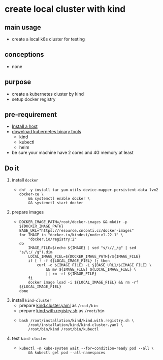 # create local cluster with kind

## main usage

* create a local k8s cluster for testing

## conceptions

* none

## purpose

* create a kubernetes cluster by kind
* setup docker registry

## pre-requirement

* [Install a host]()
* [download kubernetes binary tools](download.kubernetes.binary.tools.md)
   + kind
   + kubectl
   + helm
* be sure your machine have 2 cores and 4G memory at least

## Do it
1. install `docker`
    * ```shell
      dnf -y install tar yum-utils device-mapper-persistent-data lvm2 docker-ce \
          && systemctl enable docker \
          && systemctl start docker
      ```
2. prepare images
    * ```shell
      DOCKER_IMAGE_PATH=/root/docker-images && mkdir -p ${DOCKER_IMAGE_PATH}
      BASE_URL="https://resource.cnconti.cc/docker-images"
      for IMAGE in "docker.io/kindest/node:v1.22.1" \
          "docker.io/registry:2"
      do
          IMAGE_FILE=$(echo ${IMAGE} | sed "s/\//_/g" | sed "s/\:/_/g").dim
          LOCAL_IMAGE_FIEL=${DOCKER_IMAGE_PATH}/${IMAGE_FILE}
          if [ ! -f ${LOCAL_IMAGE_FIEL} ]; then
              curl -o ${IMAGE_FILE} -L ${BASE_URL}/${IMAGE_FILE} \
                  && mv ${IMAGE_FILE} ${LOCAL_IMAGE_FIEL} \
                  || rm -rf ${IMAGE_FILE}
          fi
          docker image load -i ${LOCAL_IMAGE_FIEL} && rm -rf ${LOCAL_IMAGE_FIEL} 
      done
      ```
3. install `kind-cluster`
    * prepare [kind.cluster.yaml](resources/kind.cluster.yaml.md) as `/root/bin`
    * prepare [kind.with.registry.sh](resources/kind.with.registry.sh) as `/root/bin`
    * ```shell
      bash /root/installation/kind/kind.with.registry.sh \
          /root/installation/kind/kind.cluster.yaml \
          /root/bin/kind /root/bin/kubectl
      ```
4. test `kind-cluster`
    * ```shell
      kubectl -n kube-system wait --for=condition=ready pod --all \
          && kubectl get pod --all-namespaces
      ```
